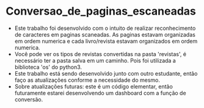 # Conversao_de_paginas_escaneadas
- Este trabalho foi desenvolvido com o intuito de realizar reconhecimento de caracteres em paginas scaneadas. As paginas estavam organizadas em ordem numerica e cada livro/revista estavam organizados em ordem numerica.
- Você pode ver os tipos de revistas convertidas na pasta 'revistas', é necessário ter a pasta salva em um caminho. Pois foi utilizada a biblioteca 'os' do python3.
- Este trabalho está sendo desenvolvido junto com outro estudante, então faço as atualizações conforme a necessidade do mesmo.
- Sobre atualizações futuras: este é um código elementar, então futuramente estarei desenvolvendo um dashboard com a função de conversão.
